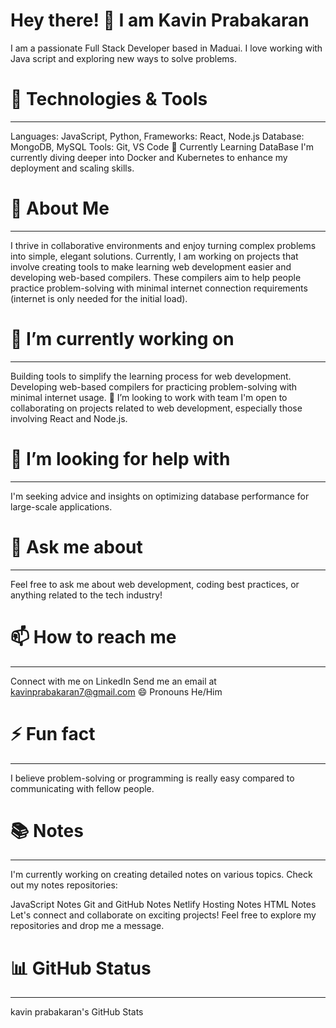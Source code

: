 
# Hey there! 👋 I am Kavin Prabakaran
I am a passionate Full Stack Developer based in Maduai. I love working with Java script and exploring new ways to solve problems.

# 🔧 Technologies & Tools
----------------------------------------------
Languages: JavaScript, Python, 
Frameworks: React, Node.js
Database: MongoDB, MySQL
Tools: Git, VS Code
🌱 Currently Learning
DataBase 
I'm currently diving deeper into Docker and Kubernetes to enhance my deployment and scaling skills.

# 🚀 About Me
---------------------
I thrive in collaborative environments and enjoy turning complex problems into simple, elegant solutions. Currently, I am working on projects that involve creating tools to make learning web development easier and developing web-based compilers. These compilers aim to help people practice problem-solving with minimal internet connection requirements (internet is only needed for the initial load).

# 🔭 I’m currently working on
-------------------------------
Building tools to simplify the learning process for web development.
Developing web-based compilers for practicing problem-solving with minimal internet usage.
👯 I’m looking to work with team 
I'm open to collaborating on projects related to web development, especially those involving React and Node.js.

# 🤔 I’m looking for help with
---------------------------
I'm seeking advice and insights on optimizing database performance for large-scale applications.

# 💬 Ask me about
---------------------------
Feel free to ask me about web development, coding best practices, or anything related to the tech industry!

# 📫 How to reach me
------------------------------
Connect with me on LinkedIn
Send me an email at kavinprabakaran7@gmail.com
😄 Pronouns
He/Him

# ⚡ Fun fact
---------------------------
I believe problem-solving or programming is really easy compared to communicating with fellow people.

# 📚 Notes
---------------------
I'm currently working on creating detailed notes on various topics. Check out my notes repositories:

JavaScript Notes
Git and GitHub Notes
Netlify Hosting Notes
HTML Notes
Let's connect and collaborate on exciting projects! Feel free to explore my repositories and drop me a message.

# 📊 GitHub Status
--------------------------------
kavin prabakaran's GitHub Stats
